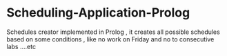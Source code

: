 # Scheduling-Application-Prolog
Schedules creator implemented in Prolog , it creates all possible schedules based on some conditions , like no work on Friday 
and no to consecutive labs ....etc 
